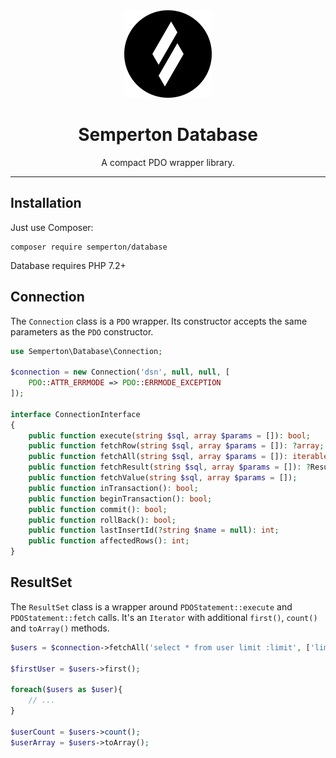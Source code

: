 <div align="center">
<a href="https://github.com/semperton">
<img width="140" src="https://raw.githubusercontent.com/semperton/.github/main/readme-logo.svg" alt="Semperton">
</a>
<h1>Semperton Database</h1>
<p>A compact PDO wrapper library.</p>
</div>

---

## Installation

Just use Composer:

```
composer require semperton/database
```
Database requires PHP 7.2+

## Connection

The ```Connection``` class is a ```PDO``` wrapper.
Its constructor accepts the same parameters as the ```PDO``` constructor.

```PHP
use Semperton\Database\Connection;

$connection = new Connection('dsn', null, null, [
	PDO::ATTR_ERRMODE => PDO::ERRMODE_EXCEPTION
]);

interface ConnectionInterface
{
	public function execute(string $sql, array $params = []): bool;
	public function fetchRow(string $sql, array $params = []): ?array;
	public function fetchAll(string $sql, array $params = []): iterable;
	public function fetchResult(string $sql, array $params = []): ?ResultSetInterface;
	public function fetchValue(string $sql, array $params = []);
	public function inTransaction(): bool;
	public function beginTransaction(): bool;
	public function commit(): bool;
	public function rollBack(): bool;
	public function lastInsertId(?string $name = null): int;
	public function affectedRows(): int;
}
```

## ResultSet

The ```ResultSet``` class is a wrapper around ```PDOStatement::execute``` and ```PDOStatement::fetch``` calls.
It's an ```Iterator``` with additional ```first()```, ```count()``` and ```toArray()``` methods.

```PHP
$users = $connection->fetchAll('select * from user limit :limit', ['limit' => 5]);

$firstUser = $users->first();

foreach($users as $user){
	// ...
}

$userCount = $users->count();
$userArray = $users->toArray();
```
